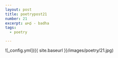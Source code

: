 ```yaml
---
layout: post
title: poetrypost21
number: 21
excerpt: బాధ - badha
tags:
  - poetry

---
```




![_config.yml]({{ site.baseurl }}/images/poetry/21.jpg)


